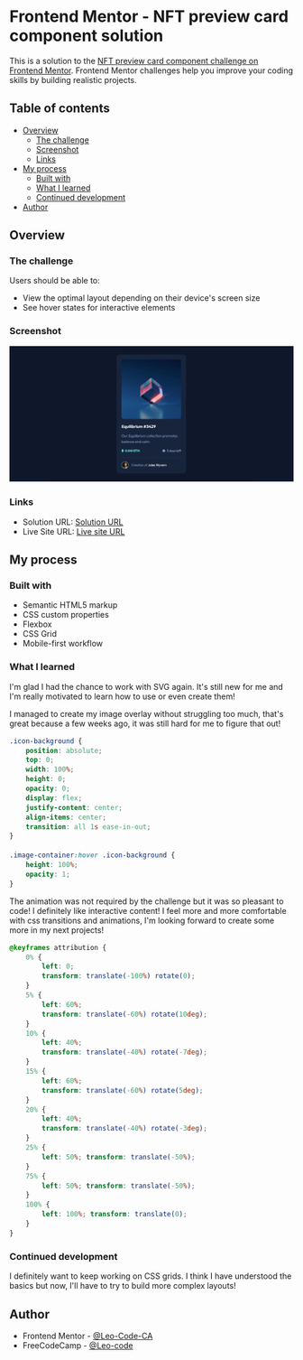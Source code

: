 # Frontend Mentor - NFT preview card component solution

This is a solution to the [NFT preview card component challenge on Frontend Mentor](https://www.frontendmentor.io/challenges/nft-preview-card-component-SbdUL_w0U). Frontend Mentor challenges help you improve your coding skills by building realistic projects. 

## Table of contents

- [Overview](#overview)
  - [The challenge](#the-challenge)
  - [Screenshot](#screenshot)
  - [Links](#links)
- [My process](#my-process)
  - [Built with](#built-with)
  - [What I learned](#what-i-learned)
  - [Continued development](#continued-development)
- [Author](#author)

## Overview

### The challenge

Users should be able to:

- View the optimal layout depending on their device's screen size
- See hover states for interactive elements

### Screenshot

![](./images/mysolution-NFT-preview-card-component.jpg)

### Links

- Solution URL: [Solution URL](https://www.frontendmentor.io/solutions/nft-preview-card-component-challenge-solution-using-css-grid-iRjtg56k9s)
- Live Site URL: [Live site URL](https://leo-code-ca.github.io/NFT-preview-card-component/)

## My process

### Built with

- Semantic HTML5 markup
- CSS custom properties
- Flexbox
- CSS Grid
- Mobile-first workflow

### What I learned

I'm glad I had the chance to work with SVG again. It's still new for me and I'm really motivated to learn how to use or even create them!

I managed to create my image overlay without struggling too much, that's great because a few weeks ago, it was still hard for me to figure that out!

```css
.icon-background {
    position: absolute;
    top: 0;
    width: 100%;
    height: 0;
    opacity: 0;
    display: flex;
    justify-content: center;
    align-items: center;
    transition: all 1s ease-in-out;
}

.image-container:hover .icon-background {
    height: 100%;
    opacity: 1;
}
```

The animation was not required by the challenge but it was so pleasant to code! I definitely like interactive content! I feel more and more comfortable with css transitions and animations, I'm looking forward to create some more in my next projects!

```css
@keyframes attribution {
    0% {
        left: 0; 
        transform: translate(-100%) rotate(0);
    }
    5% {
        left: 60%; 
        transform: translate(-60%) rotate(10deg);
    }
    10% {
        left: 40%; 
        transform: translate(-40%) rotate(-7deg);
    }
    15% {
        left: 60%; 
        transform: translate(-60%) rotate(5deg);
    }
    20% {
        left: 40%; 
        transform: translate(-40%) rotate(-3deg);
    }
    25% {
        left: 50%; transform: translate(-50%);
    }
    75% {
        left: 50%; transform: translate(-50%);
    }
    100% {
        left: 100%; transform: translate(0);
    }
}
```

### Continued development

I definitely want to keep working on CSS grids. I think I have understood the basics but now, I'll have to try to build more complex layouts! 

## Author

- Frontend Mentor - [@Leo-Code-CA](https://www.frontendmentor.io/profile/Leo-Code-CA)
- FreeCodeCamp - [@Leo-code](https://www.freecodecamp.org/Leo-code)

